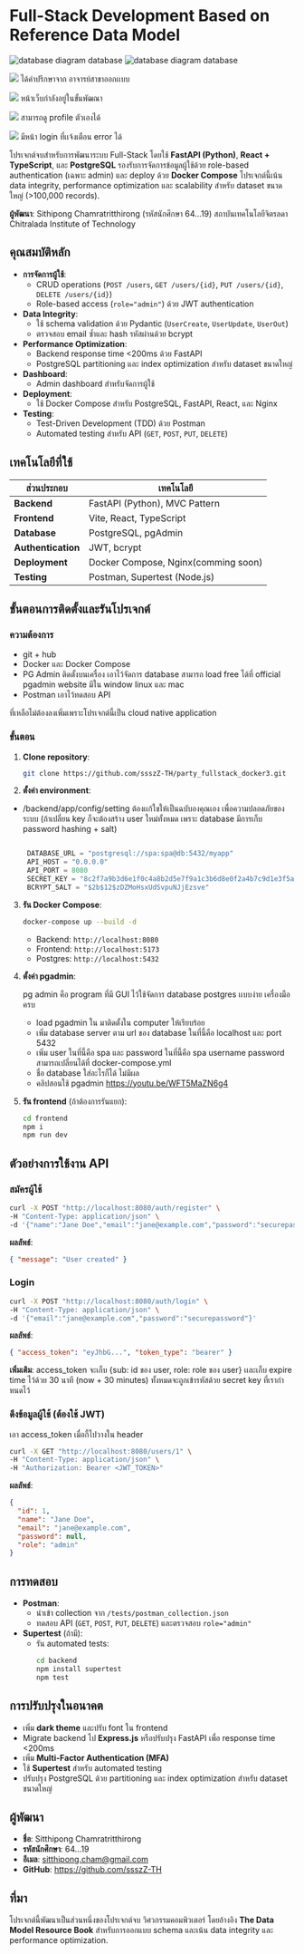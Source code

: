 # Full-Stack Development Based on Reference Data Model

![database diagram](./mockup/diagram_layer_1_2.png)
database
![database diagram](./mockup/diagram_only_layer3.png)
database

![](./image/front/Screenshot%202025-04-14%20002035.png)
ได้คำปรึกษาจาก อาจารย์สาขาออกเเบบ

![](./image/home.png)
หน้าเว็บกำลังอยู่ในขั้นพัฒณา

![](./image/auth/Screenshot%202025-05-16%20114936.png)
สามารถดู profile ตัวเองได้

![](./image/auth/Screenshot%202025-05-16%20115230.png)
มีหน้า login ที่เเจ้งเตือน error ได้

โปรเจกต์จบสำหรับการพัฒนาระบบ Full-Stack โดยใช้ **FastAPI (Python)**, **React + TypeScript**, และ **PostgreSQL** รองรับการจัดการข้อมูลผู้ใช้ด้วย role-based authentication (เฉพาะ admin) และ deploy ด้วย **Docker Compose** โปรเจกต์นี้เน้น data integrity, performance optimization และ scalability สำหรับ dataset ขนาดใหญ่ (>100,000 records).

**ผู้พัฒนา**: Sithipong Chamratritthirong (รหัสนักศึกษา 64...19) สถาบันเทคโนโลยีจิตรลดา Chitralada Institute of Technology

## คุณสมบัติหลัก

- **การจัดการผู้ใช้**:
  - CRUD operations (`POST /users`, `GET /users/{id}`, `PUT /users/{id}`, `DELETE /users/{id}`)
  - Role-based access (`role="admin"`) ด้วย JWT authentication
- **Data Integrity**:
  - ใช้ schema validation ด้วย Pydantic (`UserCreate`, `UserUpdate`, `UserOut`)
  - ตรวจสอบ email ซ้ำและ hash รหัสผ่านด้วย bcrypt
- **Performance Optimization**:
  - Backend response time <200ms ด้วย FastAPI
  - PostgreSQL partitioning และ index optimization สำหรับ dataset ขนาดใหญ่
- **Dashboard**:
  - Admin dashboard สำหรับจัดการผู้ใช้
- **Deployment**:
  - ใช้ Docker Compose สำหรับ PostgreSQL, FastAPI, React, และ Nginx
- **Testing**:
  - Test-Driven Development (TDD) ด้วย Postman
  - Automated testing สำหรับ API (`GET`, `POST`, `PUT`, `DELETE`)

## เทคโนโลยีที่ใช้

| ส่วนประกอบ         | เทคโนโลยี                           |
| ------------------ | ----------------------------------- |
| **Backend**        | FastAPI (Python), MVC Pattern       |
| **Frontend**       | Vite, React, TypeScript             |
| **Database**       | PostgreSQL, pgAdmin                 |
| **Authentication** | JWT, bcrypt                         |
| **Deployment**     | Docker Compose, Nginx(comming soon) |
| **Testing**        | Postman, Supertest (Node.js)        |

## ขั้นตอนการติดตั้งและรันโปรเจกต์

### ความต้องการ

- git + hub
- Docker และ Docker Compose
- PG Admin ติดตั้งบนเครื่อง เอาไว้จัดการ database สามารถ load free ได้ที่ official pgadmin website มีใน window linux และ mac
- Postman เอาไว้ทดสอบ API

ที่เหลือไม่ต้องลงเพิ่มเพราะโปรเจกต์นี้เป็น cloud native application

### ขั้นตอน

1. **Clone repository**:

   ```bash
   git clone https://github.com/ssszZ-TH/party_fullstack_docker3.git
   ```

2. **ตั้งค่า environment**:

- /backend/app/config/setting ต้องเเก้ใขให้เป็นฉบับองคุณเอง เพื่อความปลอดภัยของระบบ (ถ้าเปลี่ยน key ก็จะต้องสร้าง user ใหม่ทั้งหมด เพราะ database มีการเก็บ password hashing + salt)

  ```python

   DATABASE_URL = "postgresql://spa:spa@db:5432/myapp"
   API_HOST = "0.0.0.0"
   API_PORT = 8080
   SECRET_KEY = "8c2f7a9b3d6e1f0c4a8b2d5e7f9a1c3b6d8e0f2a4b7c9d1e3f5a8b0c2d4e6f"
   BCRYPT_SALT = "$2b$12$zDZMoHsxUdSvpuNJjEzsve"

  ```

3. **รัน Docker Compose**:

   ```bash
   docker-compose up --build -d
   ```

   - Backend: `http://localhost:8080`
   - Frontend: `http://localhost:5173`
   - Postgres: `http://localhost:5432`

4. **ตั้งค่า pgadmin**:

   pg admin คือ program ที่มี GUI ไว้ใช้จัดการ database postgres เเบบง่าย เครื่องมือครบ

   - load pgadmin ใน มาติดตั้งใน computer ให้เรียบร้อย
   - เพิ่ม database server ตาม url ของ database ในที่นี้คือ localhost และ port 5432
   - เพิ่ม user ในที่นี้คือ spa และ password ในที่นี้คือ spa username password สามารถเปลี่ยนได้ที่ docker-compose.yml
   - ชื่อ database ใส่อะไรก็ได้ ไม่มีผล
   - คลิปสอนใช้ pgadmin https://youtu.be/WFT5MaZN6g4

5. **รัน frontend** (ถ้าต้องการรันแยก):
   ```bash
   cd frontend
   npm i
   npm run dev
   ```

## ตัวอย่างการใช้งาน API

### สมัครผู้ใช้

```bash
curl -X POST "http://localhost:8080/auth/register" \
-H "Content-Type: application/json" \
-d '{"name":"Jane Doe","email":"jane@example.com","password":"securepassword"}'
```

**ผลลัพธ์**:

```json
{ "message": "User created" }
```

### Login

```bash
curl -X POST "http://localhost:8080/auth/login" \
-H "Content-Type: application/json" \
-d '{"email":"jane@example.com","password":"securepassword"}'
```

**ผลลัพธ์**:

```json
{ "access_token": "eyJhbG...", "token_type": "bearer" }
```

**เพิ่มเติม**:
access_token จะเก็บ {sub: id ของ user, role: role ของ user} เเละเก็บ expire time ไว้ด้วย 30 นาที (now + 30 minutes)
ทั้งหมดจะถูกเข้ารหัสด้วย secret key ที่เรากําหนดไว้

### ดึงข้อมูลผู้ใช้ (ต้องใช้ JWT)
เอา access_token เมื่อกี้ไปวางใน header

```bash
curl -X GET "http://localhost:8080/users/1" \
-H "Content-Type: application/json" \
-H "Authorization: Bearer <JWT_TOKEN>"
```

**ผลลัพธ์**:

```json
{
  "id": 1,
  "name": "Jane Doe",
  "email": "jane@example.com",
  "password": null,
  "role": "admin"
}
```

## การทดสอบ

- **Postman**:
  - นำเข้า collection จาก `/tests/postman_collection.json`
  - ทดสอบ API (`GET`, `POST`, `PUT`, `DELETE`) และตรวจสอบ `role="admin"`
- **Supertest** (ถ้ามี):
  - รัน automated tests:
    ```bash
    cd backend
    npm install supertest
    npm test
    ```

## การปรับปรุงในอนาคต

- เพิ่ม **dark theme** และปรับ font ใน frontend
- Migrate backend ไป **Express.js** หรือปรับปรุง FastAPI เพื่อ response time <200ms
- เพิ่ม **Multi-Factor Authentication (MFA)**
- ใช้ **Supertest** สำหรับ automated testing
- ปรับปรุง PostgreSQL ด้วย partitioning และ index optimization สำหรับ dataset ขนาดใหญ่

## ผู้พัฒนา

- **ชื่อ**: Sitthipong Chamratritthirong
- **รหัสนักศึกษา**: 64...19
- **อีเมล**: sitthipong.cham@gmail.com
- **GitHub**: https://github.com/ssszZ-TH

## ที่มา

โปรเจกต์นี้พัฒนาเป็นส่วนหนึ่งของโปรเจกต์จบ วิศวกรรมคอมพิวเตอร์ โดยอ้างอิง **The Data Model Resource Book** สำหรับการออกแบบ schema และเน้น data integrity และ performance optimization.
